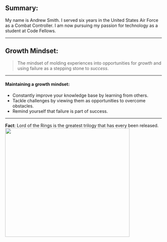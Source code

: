 ## Summary:

My name is Andrew Smith. I served six years in the United States Air Force as a Combat Controller. I am now pursuing my passion for technology as a student at Code Fellows. 

___

## Growth Mindset:

> The mindset of molding experiences into opportunities for *growth* and using failure as a stepping stone to *success*. 

___

#### Maintaining a growth mindset: 

- Constantly improve your knowledge base by learning from others. 
- Tackle challenges by viewing them as opportunities to overcome obstacles. 
- Remind yourself that failure is part of success. 

___


**Fact**: Lord of the Rings is the greatest trilogy that has every been released. 
<img src="https://cdn1.thr.com/sites/default/files/imagecache/landscape_928x523/2012/09/Gandalf_a_l.jpg#gandalf" width="400" height="350">




